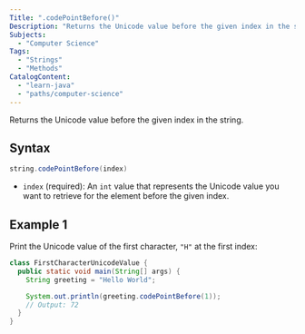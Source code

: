 ```yaml
---
Title: ".codePointBefore()"
Description: "Returns the Unicode value before the given index in the string."
Subjects:
  - "Computer Science"
Tags:
  - "Strings"
  - "Methods"
CatalogContent:
  - "learn-java"
  - "paths/computer-science"
---
```


Returns the Unicode value before the given index in the string.

## Syntax

```java
string.codePointBefore(index)
```

- `index` (required): An `int` value that represents the Unicode value you want to retrieve for the element before the given index.

## Example 1

Print the Unicode value of the first character, `"H"` at the first index:

```java
class FirstCharacterUnicodeValue {
  public static void main(String[] args) {
    String greeting = "Hello World";

    System.out.println(greeting.codePointBefore(1));
    // Output: 72
  }
}
```
